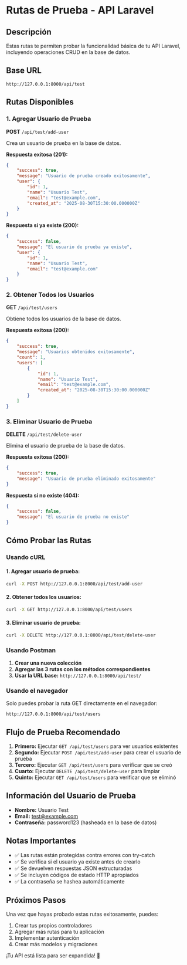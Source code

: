 # Rutas de Prueba - API Laravel

## Descripción
Estas rutas te permiten probar la funcionalidad básica de tu API Laravel, incluyendo operaciones CRUD en la base de datos.

## Base URL
```
http://127.0.0.1:8000/api/test
```

## Rutas Disponibles

### 1. Agregar Usuario de Prueba
**POST** `/api/test/add-user`

Crea un usuario de prueba en la base de datos.

**Respuesta exitosa (201):**
```json
{
    "success": true,
    "message": "Usuario de prueba creado exitosamente",
    "user": {
        "id": 1,
        "name": "Usuario Test",
        "email": "test@example.com",
        "created_at": "2025-08-30T15:30:00.000000Z"
    }
}
```

**Respuesta si ya existe (200):**
```json
{
    "success": false,
    "message": "El usuario de prueba ya existe",
    "user": {
        "id": 1,
        "name": "Usuario Test",
        "email": "test@example.com"
    }
}
```

### 2. Obtener Todos los Usuarios
**GET** `/api/test/users`

Obtiene todos los usuarios de la base de datos.

**Respuesta exitosa (200):**
```json
{
    "success": true,
    "message": "Usuarios obtenidos exitosamente",
    "count": 1,
    "users": [
        {
            "id": 1,
            "name": "Usuario Test",
            "email": "test@example.com",
            "created_at": "2025-08-30T15:30:00.000000Z"
        }
    ]
}
```

### 3. Eliminar Usuario de Prueba
**DELETE** `/api/test/delete-user`

Elimina el usuario de prueba de la base de datos.

**Respuesta exitosa (200):**
```json
{
    "success": true,
    "message": "Usuario de prueba eliminado exitosamente"
}
```

**Respuesta si no existe (404):**
```json
{
    "success": false,
    "message": "El usuario de prueba no existe"
}
```

## Cómo Probar las Rutas

### Usando cURL

#### 1. Agregar usuario de prueba:
```bash
curl -X POST http://127.0.0.1:8000/api/test/add-user
```

#### 2. Obtener todos los usuarios:
```bash
curl -X GET http://127.0.0.1:8000/api/test/users
```

#### 3. Eliminar usuario de prueba:
```bash
curl -X DELETE http://127.0.0.1:8000/api/test/delete-user
```

### Usando Postman

1. **Crear una nueva colección**
2. **Agregar las 3 rutas con los métodos correspondientes**
3. **Usar la URL base:** `http://127.0.0.1:8000/api/test/`

### Usando el navegador

Solo puedes probar la ruta GET directamente en el navegador:
```
http://127.0.0.1:8000/api/test/users
```

## Flujo de Prueba Recomendado

1. **Primero:** Ejecutar `GET /api/test/users` para ver usuarios existentes
2. **Segundo:** Ejecutar `POST /api/test/add-user` para crear el usuario de prueba
3. **Tercero:** Ejecutar `GET /api/test/users` para verificar que se creó
4. **Cuarto:** Ejecutar `DELETE /api/test/delete-user` para limpiar
5. **Quinto:** Ejecutar `GET /api/test/users` para verificar que se eliminó

## Información del Usuario de Prueba

- **Nombre:** Usuario Test
- **Email:** test@example.com
- **Contraseña:** password123 (hasheada en la base de datos)

## Notas Importantes

- ✅ Las rutas están protegidas contra errores con try-catch
- ✅ Se verifica si el usuario ya existe antes de crearlo
- ✅ Se devuelven respuestas JSON estructuradas
- ✅ Se incluyen códigos de estado HTTP apropiados
- ✅ La contraseña se hashea automáticamente

## Próximos Pasos

Una vez que hayas probado estas rutas exitosamente, puedes:

1. Crear tus propios controladores
2. Agregar más rutas para tu aplicación
3. Implementar autenticación
4. Crear más modelos y migraciones

¡Tu API está lista para ser expandida! 🚀

